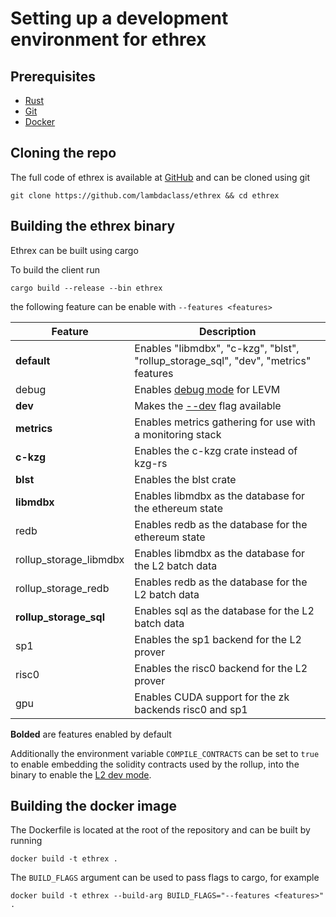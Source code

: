 # Setting up a development environment for ethrex

## Prerequisites

- [Rust](https://www.rust-lang.org/tools/install)
- [Git](https://git-scm.com/downloads)
- [Docker](https://www.docker.com/get-started/)

## Cloning the repo

The full code of ethrex is available at [GitHub](https://github.com/lambdaclass/ethrex) and can be cloned using git

```
git clone https://github.com/lambdaclass/ethrex && cd ethrex
```

## Building the ethrex binary

Ethrex can be built using cargo

To build the client run
```
cargo build --release --bin ethrex
```

the following feature can be enable with `--features <features>`

|Feature|Description|
|-------|-----------|
|**default**|Enables "libmdbx", "c-kzg", "blst", "rollup_storage_sql", "dev", "metrics" features|
|debug|Enables [debug mode](../vm/levm/debug.md) for LEVM|
|**dev**|Makes the [--dev](./l1/dev-mode.md) flag available|
|**metrics**|Enables metrics gathering for use with a monitoring stack|
|**c-kzg**|Enables the c-kzg crate instead of kzg-rs|
|**blst**|Enables the blst crate|
|**libmdbx**|Enables libmdbx as the database for the ethereum state|
|redb|Enables redb as the database for the ethereum state|
|rollup_storage_libmdbx|Enables libmdbx as the database for the L2 batch data|
|rollup_storage_redb|Enables redb as the database for the L2 batch data|
|**rollup_storage_sql**|Enables sql as the database for the L2 batch data|
|sp1|Enables the sp1 backend for the L2 prover|
|risc0|Enables the risc0 backend for the L2 prover|
|gpu|Enables CUDA support for the zk backends risc0 and sp1|

**Bolded** are features enabled by default

Additionally the environment variable `COMPILE_CONTRACTS` can be set to `true` to enable embedding the solidity contracts used by the rollup, into the binary to enable the [L2 dev mode](../developers/l2/dev-mode.md).

## Building the docker image

The Dockerfile is located at the root of the repository and can be built by running

```
docker build -t ethrex .
```

The `BUILD_FLAGS` argument can be used to pass flags to cargo, for example

```
docker build -t ethrex --build-arg BUILD_FLAGS="--features <features>" .
```
